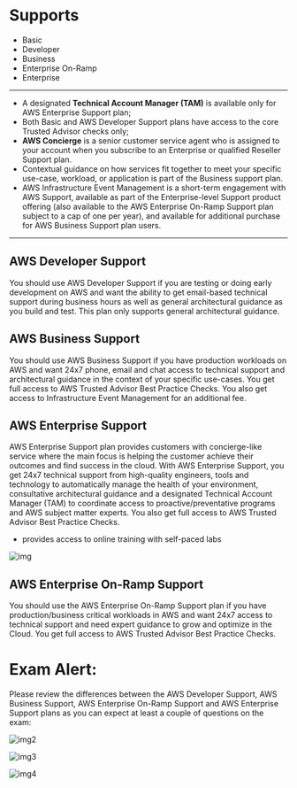 # Supports

- Basic
- Developer
- Business
- Enterprise On-Ramp
- Enterprise

---

- A designated **Technical Account Manager (TAM)** is available only for AWS Enterprise Support plan;
- Both Basic and AWS Developer Support plans have access to the core Trusted Advisor checks only;
- **AWS Concierge** is a senior customer service agent who is assigned to your account when you subscribe to an Enterprise or qualified Reseller Support plan.
- Contextual guidance on how services fit together to meet your specific use-case, workload, or application is part of the Business support plan.
- AWS Infrastructure Event Management is a short-term engagement with AWS Support, available as part of the Enterprise-level Support product offering (also available to the AWS Enterprise On-Ramp Support plan subject to a cap of one per year), and available for additional purchase for AWS Business Support plan users.

---

## AWS Developer Support

You should use AWS Developer Support if you are testing or doing early development on AWS and want the ability to get email-based technical support during business hours as well as general architectural guidance as you build and test. This plan only supports general architectural guidance.

## AWS Business Support

You should use AWS Business Support if you have production workloads on AWS and want 24x7 phone, email and chat access to technical support and architectural guidance in the context of your specific use-cases. You get full access to AWS Trusted Advisor Best Practice Checks. You also get access to Infrastructure Event Management for an additional fee.

## AWS Enterprise Support

AWS Enterprise Support plan provides customers with concierge-like service where the main focus is helping the customer achieve their outcomes and find success in the cloud. With AWS Enterprise Support, you get 24x7 technical support from high-quality engineers, tools and technology to automatically manage the health of your environment, consultative architectural guidance and a designated Technical Account Manager (TAM) to coordinate access to proactive/preventative programs and AWS subject matter experts. You also get full access to AWS Trusted Advisor Best Practice Checks.

- provides access to online training with self-paced labs

![img](https://d1.awsstatic.com/product-marketing/AWS%20Support/Support_assets/ES%20graphic.4eefb3e4efe68c6e1b0ddc5a0da81f1b80fa3664.png)

## AWS Enterprise On-Ramp Support

You should use the AWS Enterprise On-Ramp Support plan if you have production/business critical workloads in AWS and want 24x7 access to technical support and need expert guidance to grow and optimize in the Cloud. You get full access to AWS Trusted Advisor Best Practice Checks.

# Exam Alert:

Please review the differences between the AWS Developer Support, AWS Business Support, AWS Enterprise On-Ramp Support and AWS Enterprise Support plans as you can expect at least a couple of questions on the exam:

![img2](https://assets-pt.media.datacumulus.com/aws-clf-pt/assets/pt4-q29-i1.jpg)

![img3](https://assets-pt.media.datacumulus.com/aws-clf-pt/assets/pt4-q29-i2.jpg)

![img4](https://assets-pt.media.datacumulus.com/aws-clf-pt/assets/pt4-q29-i3.jpg)

